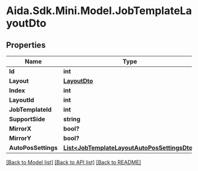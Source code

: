 # Aida.Sdk.Mini.Model.JobTemplateLayoutDto

## Properties

Name | Type | Description | Notes
------------ | ------------- | ------------- | -------------
**Id** | **int** |  | [optional] 
**Layout** | [**LayoutDto**](LayoutDto.md) |  | [optional] 
**Index** | **int** |  | [optional] 
**LayoutId** | **int** |  | [optional] 
**JobTemplateId** | **int** |  | [optional] 
**SupportSide** | **string** |  | [optional] 
**MirrorX** | **bool?** |  | [optional] 
**MirrorY** | **bool?** |  | [optional] 
**AutoPosSettings** | [**List&lt;JobTemplateLayoutAutoPosSettingsDto&gt;**](JobTemplateLayoutAutoPosSettingsDto.md) |  | [optional] 

[[Back to Model list]](../README.md#documentation-for-models) [[Back to API list]](../README.md#documentation-for-api-endpoints) [[Back to README]](../README.md)

